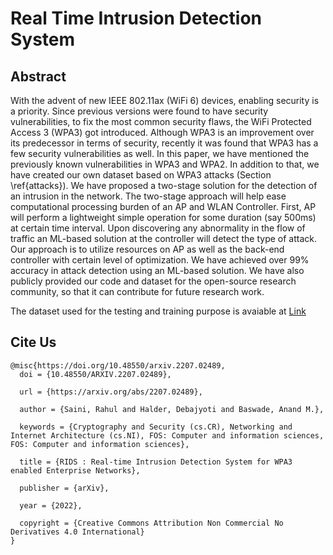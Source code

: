 # Real Time Intrusion Detection System

## Abstract
With the advent of new IEEE 802.11ax (WiFi 6) devices, enabling security is a priority. Since previous versions were found to have security vulnerabilities, to fix the most common security flaws, the WiFi Protected Access 3 (WPA3) got introduced. Although WPA3 is an improvement over its predecessor in terms of security, recently it was found that WPA3 has a few security vulnerabilities as well. In this paper, we have mentioned the previously known vulnerabilities in WPA3 and WPA2. In addition to that, we have created our own dataset based on WPA3 attacks (Section \ref{attacks}). We have proposed a two-stage solution for the detection of an intrusion in the network. The two-stage approach will help ease computational processing burden of an AP and WLAN Controller. First, AP will perform a lightweight simple operation for some duration (say 500ms) at certain time interval. Upon discovering any abnormality in the flow of traffic an ML-based solution at the controller will detect the type of attack. Our approach is to utilize resources on AP as well as the back-end controller with certain level of optimization. We have achieved over 99\% accuracy in attack detection using an ML-based solution. We have also publicly provided our code and dataset for the open-source research community, so that it can contribute for future research work.

The dataset used for the testing and training purpose is avaiable at [Link](https://drive.google.com/file/d/14eCNQxHj7kqBWkd4ZKI78V0EdkHL6PfT/view?usp=sharing)


## Cite Us
~~~
@misc{https://doi.org/10.48550/arxiv.2207.02489,
  doi = {10.48550/ARXIV.2207.02489},
  
  url = {https://arxiv.org/abs/2207.02489},
  
  author = {Saini, Rahul and Halder, Debajyoti and Baswade, Anand M.},
  
  keywords = {Cryptography and Security (cs.CR), Networking and Internet Architecture (cs.NI), FOS: Computer and information sciences, FOS: Computer and information sciences},
  
  title = {RIDS : Real-time Intrusion Detection System for WPA3 enabled Enterprise Networks},
  
  publisher = {arXiv},
  
  year = {2022},
  
  copyright = {Creative Commons Attribution Non Commercial No Derivatives 4.0 International}
}
~~~
